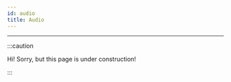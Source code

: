 ```yaml
---
id: audio
title: Audio
---
```


---------------

:::caution

Hi! Sorry, but this page is under construction!

:::